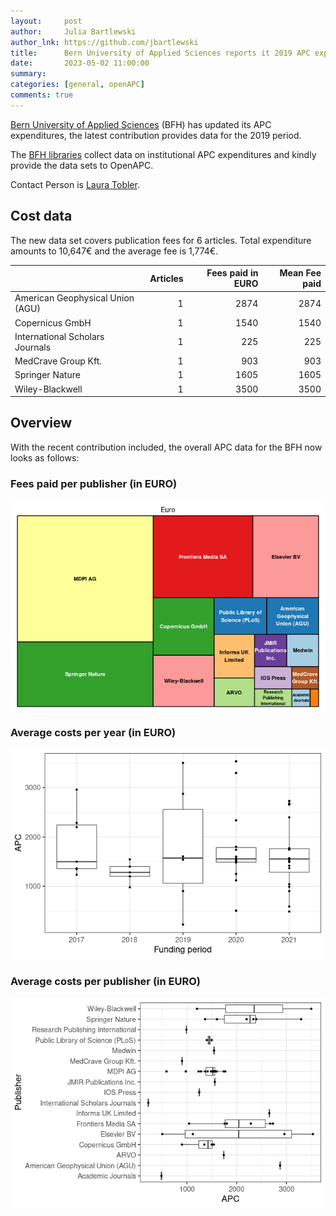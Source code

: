 ```yaml
---
layout:     post
author:     Julia Bartlewski
author_lnk: https://github.com/jbartlewski
title:      Bern University of Applied Sciences reports it 2019 APC expenditures
date:       2023-05-02 11:00:00
summary:    
categories: [general, openAPC]
comments: true
---
```





[Bern University of Applied Sciences](http://www.bfh.ch/) (BFH) has updated its APC expenditures, the latest contribution provides data for the 2019 period.

The [BFH libraries](http://www.bfh.ch/bibliotheken) collect data on institutional APC expenditures and kindly provide the data sets to OpenAPC.

Contact Person is [Laura Tobler](mailto:laura.tobler@bfh.ch).

## Cost data



The new data set covers publication fees for 6 articles. Total expenditure amounts to 10,647€ and the average fee is 1,774€.


|                                 | Articles| Fees paid in EURO| Mean Fee paid|
|:--------------------------------|--------:|-----------------:|-------------:|
|American Geophysical Union (AGU) |        1|              2874|          2874|
|Copernicus GmbH                  |        1|              1540|          1540|
|International Scholars Journals  |        1|               225|           225|
|MedCrave Group Kft.              |        1|               903|           903|
|Springer Nature                  |        1|              1605|          1605|
|Wiley-Blackwell                  |        1|              3500|          3500|

## Overview

With the recent contribution included, the overall APC data for the BFH now looks as follows:

### Fees paid per publisher (in EURO)

![plot of chunk tree_bfh_2023_05_02_full](/figure/tree_bfh_2023_05_02_full-1.png)

###  Average costs per year (in EURO)

![plot of chunk box_bfh_2023_05_02_year_full](/figure/box_bfh_2023_05_02_year_full-1.png)


###  Average costs per publisher (in EURO)

![plot of chunk box_bfh_2023_05_02_publisher_full](/figure/box_bfh_2023_05_02_publisher_full-1.png)
